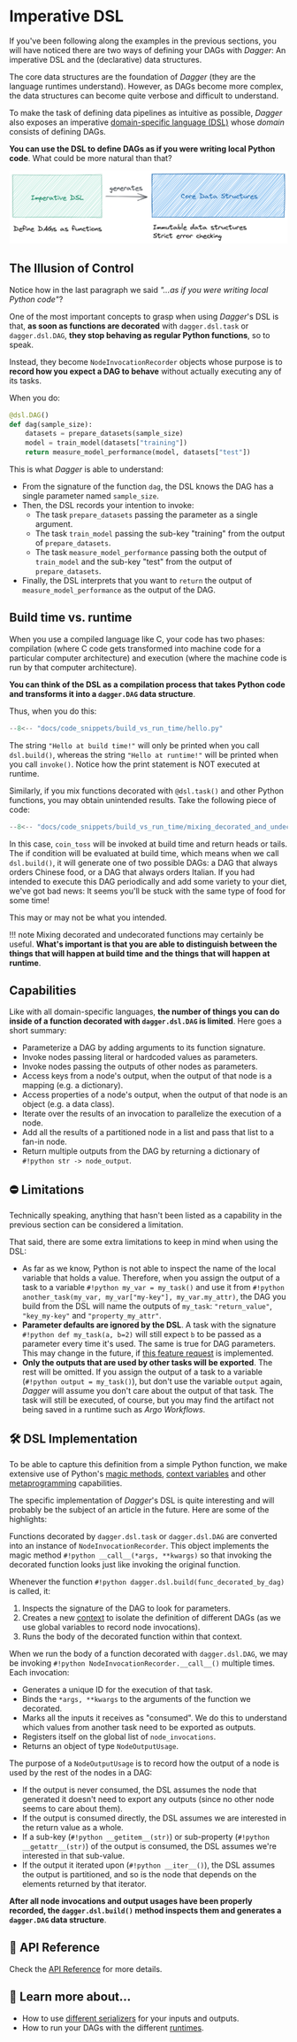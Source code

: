 # Imperative DSL

If you've been following along the examples in the previous sections, you will have noticed there are two ways of defining your DAGs with _Dagger_: An imperative DSL and the (declarative) data structures.

The core data structures are the foundation of _Dagger_ (they are the language runtimes understand). However, as DAGs become more complex, the data structures can become quite verbose and difficult to understand.

To make the task of defining data pipelines as intuitive as possible, _Dagger_ also exposes an imperative [domain-specific language (DSL)](https://en.wikipedia.org/wiki/Domain-specific_language) whose _domain_ consists of defining DAGs.

__You can use the DSL to define DAGs as if you were writing local Python code__. What could be more natural than that?

[![components](../assets/images/diagrams/components_dsl_vs_core_ds.png)](../assets/images/diagrams/components_dsl_vs_core_ds.png)


## The Illusion of Control

Notice how in the last paragraph we said _"...as if you were writing local Python code"_?

One of the most important concepts to grasp when using _Dagger_'s DSL is that, __as soon as functions are decorated__ with `dagger.dsl.task` or `dagger.dsl.DAG`, __they stop behaving as regular Python functions__, so to speak.

Instead, they become `NodeInvocationRecorder` objects whose purpose is to __record how you expect a DAG to behave__ without actually executing any of its tasks.

When you do:

```python
@dsl.DAG()
def dag(sample_size):
    datasets = prepare_datasets(sample_size)
    model = train_model(datasets["training"])
    return measure_model_performance(model, datasets["test"])
```

This is what _Dagger_ is able to understand:

- From the signature of the function `dag`, the DSL knows the DAG has a single parameter named `sample_size`.
- Then, the DSL records your intention to invoke:
    * The task `prepare_datasets` passing the parameter as a single argument.
    * The task `train_model` passing the sub-key "training" from the output of `prepare_datasets`.
    * The task `measure_model_performance` passing both the output of `train_model` and the sub-key "test" from the output of `prepare_datasets`.
- Finally, the DSL interprets that you want to `return` the output of `measure_model_performance` as the output of the DAG.


## Build time vs. runtime

When you use a compiled language like C, your code has two phases: compilation (where C code gets transformed into machine code for a particular computer architecture) and execution (where the machine code is run by that computer architecture).

__You can think of the DSL as a compilation process that takes Python code and transforms it into a `dagger.DAG` data structure__.

Thus, when you do this:

```python
--8<-- "docs/code_snippets/build_vs_run_time/hello.py"
```

The string `"Hello at build time!"` will only be printed when you call `dsl.build()`, whereas the string `"Hello at runtime!"` will be printed when you call `invoke()`. Notice how the print statement is NOT executed at runtime.


Similarly, if you mix functions decorated with `@dsl.task()` and other Python functions, you may obtain unintended results. Take the following piece of code:

```python
--8<-- "docs/code_snippets/build_vs_run_time/mixing_decorated_and_undecorated_functions.py"
```

In this case, `coin_toss` will be invoked at build time and return heads or tails. The if condition will be evaluated at build time, which means when we call `dsl.build()`, it will generate one of two possible DAGs: a DAG that always orders Chinese food, or a DAG that always orders Italian. If you had intended to execute this DAG periodically and add some variety to your diet, we've got bad news: It seems you'll be stuck with the same type of food for some time!

This may or may not be what you intended. 

!!! note
    Mixing decorated and undecorated functions may certainly be useful. __What's important is that you are able to distinguish between the things that will happen at build time and the things that will happen at runtime__.


## Capabilities

Like with all domain-specific languages, __the number of things you can do inside of a function decorated with `dagger.dsl.DAG` is limited__. Here goes a short summary:

- Parameterize a DAG by adding arguments to its function signature.
- Invoke nodes passing literal or hardcoded values as parameters.
- Invoke nodes passing the outputs of other nodes as parameters.
- Access keys from a node's output, when the output of that node is a mapping (e.g. a dictionary).
- Access properties of a node's output, when the output of that node is an object (e.g. a data class).
- Iterate over the results of an invocation to parallelize the execution of a node.
- Add all the results of a partitioned node in a list and pass that list to a fan-in node.
- Return multiple outputs from the DAG by returning a dictionary of `#!python str -> node_output`.


## ⛔ Limitations

Technically speaking, anything that hasn't been listed as a capability in the previous section can be considered a limitation.

That said, there are some extra limitations to keep in mind when using the DSL:

- As far as we know, Python is not able to inspect the name of the local variable that holds a value. Therefore, when you assign the output of a task to a variable `#!python my_var = my_task()` and use it from `#!python another_task(my_var, my_var["my-key"], my_var.my_attr)`, the DAG you build from the DSL will name the outputs of `my_task`: `"return_value"`, `"key_my-key"` and `"property_my_attr"`.
- __Parameter defaults are ignored by the DSL__. A task with the signature `#!python def my_task(a, b=2)` will still expect `b` to be passed as a parameter every time it's used. The same is true for DAG parameters. This may change in the future, if [this feature request](https://github.com/larribas/dagger/issues/35) is implemented.
- __Only the outputs that are used by other tasks will be exported__. The rest will be omitted. If you assign the output of a task to a variable (`#!python output = my_task()`), but don't use the variable `output` again, _Dagger_ will assume you don't care about the output of that task. The task will still be executed, of course, but you may find the artifact not being saved in a runtime such as _Argo Workflows_.


## 🛠️ DSL Implementation

To be able to capture this definition from a simple Python function, we make extensive use of Python's [magic methods](https://rszalski.github.io/magicmethods/), [context variables](https://docs.python.org/3/library/contextvars.html) and other [metaprogramming](https://en.wikipedia.org/wiki/Metaprogramming) capabilities.

The specific implementation of _Dagger_'s DSL is quite interesting and will probably be the subject of an article in the future. Here are some of the highlights:

Functions decorated by `dagger.dsl.task` or `dagger.dsl.DAG` are converted into an instance of `NodeInvocationRecorder`. This object implements the magic method `#!python __call__(*args, **kwargs)` so that invoking the decorated function looks just like invoking the original function.

Whenever the function `#!python dagger.dsl.build(func_decorated_by_dag)` is called, it:

1. Inspects the signature of the DAG to look for parameters.
1. Creates a new [context](https://docs.python.org/3/library/contextvars.html) to isolate the definition of different DAGs (as we use global variables to record node invocations).
1. Runs the body of the decorated function within that context.

When we run the body of a function decorated with `dagger.dsl.DAG`, we may be invoking `#!python NodeInvocationRecorder.__call__()` multiple times. Each invocation:

* Generates a unique ID for the execution of that task.
* Binds the `*args, **kwargs` to the arguments of the function we decorated.
* Marks all the inputs it receives as "consumed". We do this to understand which values from another task need to be exported as outputs.
* Registers itself on the global list of `node_invocations`.
* Returns an object of type `NodeOutputUsage`.

The purpose of a `NodeOutputUsage` is to record how the output of a node is used by the rest of the nodes in a DAG:

* If the output is never consumed, the DSL assumes the node that generated it doesn't need to export any outputs (since no other node seems to care about them).
* If the output is consumed directly, the DSL assumes we are interested in the return value as a whole.
* If a sub-key (`#!python __getitem__(str)`) or sub-property (`#!python __getattr__(str)`) of the output is consumed, the DSL assumes we're interested in that sub-value.
* If the output it iterated upon (`#!python __iter__()`), the DSL assumes the output is partitioned, and so is the node that depends on the elements returned by that iterator.

__After all node invocations and output usages have been properly recorded, the `dagger.dsl.build()` method inspects them and generates a `dagger.DAG` data structure__.


## 📗 API Reference

Check the [API Reference](../api/dsl.md) for more details.


## 🧠 Learn more about...

- How to use [different serializers](serializers/alternatives.md) for your inputs and outputs.
- How to run your DAGs with the different [runtimes](runtimes/alternatives.md).
